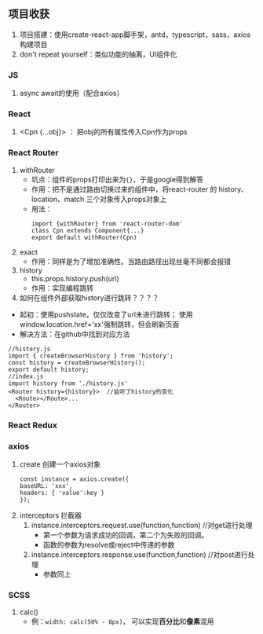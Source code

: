 ## 项目收获
1. 项目搭建：使用create-react-app脚手架，antd，typescript，sass，axios构建项目
2. don't repeat yourself：类似功能的抽离，UI组件化
### JS
1. async await的使用（配合axios）
### React
1. <Cpn {...obj}> ： 把obj的所有属性传入Cpn作为props
### React Router
1. withRouter
   - 坑点：组件的props打印出来为`{}`，于是google得到解答
   - 作用：把不是通过路由切换过来的组件中，将react-router 的 history、location、match 三个对象传入props对象上
   - 用法：
     ```
     import {withRouter} from 'react-router-dom'
     class Cpn extends Component{...}
     export default withRouter(Cpn)
     ``` 
2. exact
   - 作用：同样是为了增加准确性。当路由路径出现丝毫不同都会报错
3. history
   - this.props.history.push(url)
   - 作用：实现编程跳转
4. 如何在组件外部获取history进行跳转？？？？
  - 起初：使用pushstate，仅仅改变了url未进行跳转； 使用window.location.href='xx'强制跳转，但会刷新页面
  - 解决方法：在github中找到对应方法
  ```
  //history.js
  import { createBrowserHistory } from 'history';
  const history = createBrowserHistory();
  export default history;
  //index.js
  import history from './history.js'
  <Router history={history}>  //监听了history的变化
    <Route></Route>...
  </Router>
  ```
### React Redux

### axios
1. create 创建一个axios对象
   ```
   const instance = axios.create({
   baseURL: 'xxx',
   headers: { 'value':key }
   });
   ```
2. interceptors 拦截器
   1. instance.interceptors.request.use(function,function)  //对get进行处理
      - 第一个参数为请求成功的回调，第二个为失败的回调。
      - 函数的参数为resolve或reject中传递的参数
   2.  instance.interceptors.response.use(function,function)  //对post进行处理
       - 参数同上
### SCSS
1. calc()
   - 例：`width: calc(50% - 8px)`， 可以实现**百分比**和**像素**混用